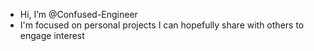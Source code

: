 - Hi, I’m @Confused-Engineer
- I'm focused on personal projects I can hopefully share with others to engage interest

<!---
Confused-Engineer/Confused-Engineer is a ✨ special ✨ repository because its `README.md` (this file) appears on your GitHub profile.
You can click the Preview link to take a look at your changes.
--->
